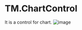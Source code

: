 # TM.ChartControl
It is a control for chart.
![image](https://github.com/timors/TM.ChartControl/raw/master/Imgs/DesignSketch.png)
